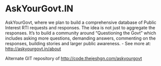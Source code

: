 AskYourGovt.IN
==============

AskYourGovt, where we plan to build a comprehensive database of Public Interest RTI requests and responses. The idea is not just to aggregate the responses. It’s to build a community around “Questioning the Govt” which includes asking more questions, demanding answers, commenting on the responses, building stories and larger public awareness. - See more at: http://askyourgovt.in/about



Alternate GIT repository of http://code.thejeshgn.com/askyourgovt
